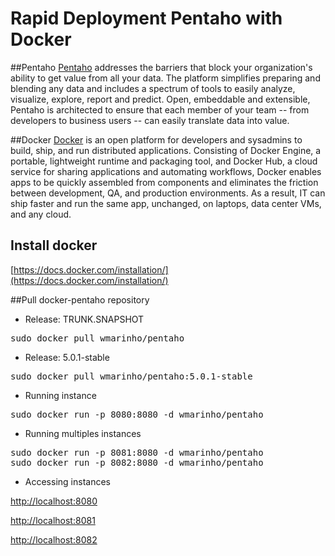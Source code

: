 Rapid Deployment Pentaho with Docker 
=====================

##Pentaho
[Pentaho](http://www.pentaho.com/) addresses the barriers that block your organization's ability to get value from all your data.  The platform simplifies preparing and blending any data and includes a spectrum of tools to easily analyze, visualize, explore, report and predict. Open, embeddable and extensible, Pentaho is architected to ensure that each member of your team -- from developers to business users -- can easily translate data into value. 

##Docker
[Docker](http://www.docker.com/) is an open platform for developers and sysadmins to build, ship, and run distributed applications. Consisting of Docker Engine, a portable, lightweight runtime and packaging tool, and Docker Hub, a cloud service for sharing applications and automating workflows, Docker enables apps to be quickly assembled from components and eliminates the friction between development, QA, and production environments. As a result, IT can ship faster and run the same app, unchanged, on laptops, data center VMs, and any cloud.

## Install docker

[https://docs.docker.com/installation/](https://docs.docker.com/installation/)

##Pull docker-pentaho repository
* Release: TRUNK.SNAPSHOT
<pre>
sudo docker pull wmarinho/pentaho
</pre>

* Release: 5.0.1-stable

<pre>
sudo docker pull wmarinho/pentaho:5.0.1-stable
</pre>

* Running instance

<pre>
sudo docker run -p 8080:8080 -d wmarinho/pentaho
</pre>


* Running multiples instances

<pre>
sudo docker run -p 8081:8080 -d wmarinho/pentaho
sudo docker run -p 8082:8080 -d wmarinho/pentaho
</pre>

* Accessing instances

[http://localhost:8080](http://localhost:8080)

[http://localhost:8081](http://localhost:8081)

[http://localhost:8082](http://localhost:8082)
